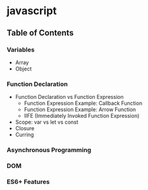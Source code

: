 # javascript
## Table of Contents
### Variables
- Array
- Object
### Function Declaration
- Function Declaration vs Function Expression
  - Function Expression Example: Callback Function
  - Function Expression Example: Arrow Function
  - IIFE (Immediately Invoked Function Expression)
- Scope: var vs let vs const
- Closure
- Curring
### Asynchronous Programming
### DOM
### ES6+ Features
